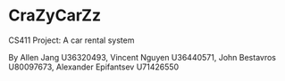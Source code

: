 # CraZyCarZz
CS411 Project: A car rental system

By Allen Jang U36320493, Vincent Nguyen U36440571, John Bestavros U80097673, Alexander Epifantsev U71426550
